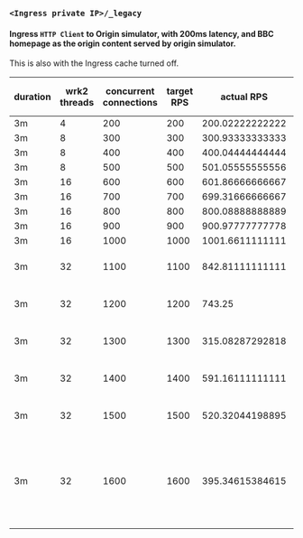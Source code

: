 ### `<Ingress private IP>/_legacy`
#### Ingress `HTTP Client` to Origin simulator, with 200ms latency, and BBC homepage as the origin content served by origin simulator.

This is also with the Ingress cache turned off.

| duration | wrk2 threads |  concurrent connections  | target RPS | actual RPS | Response Time (ms) | errors |
|----------|--------------|--------------------------|------------|------------|--------------------|-------|
| 3m  |  4  |  200  |  200  |  200.02222222222  |  212  |   |
| 3m  |  8  |  300  |  300  |  300.93333333333  |  223  |   |
| 3m  |  8  |  400  |  400  |  400.04444444444  |  213  |   |
| 3m  |  8  |  500  |  500  |  501.05555555556  |  196  |   |
| 3m  |  16  |  600  |  600  |  601.86666666667  |  231  |   |
| 3m  |  16  |  700  |  700  |  699.31666666667  |  233  |   |
| 3m  |  16  |  800  |  800  |  800.08888888889  |  219  |   |
| 3m  |  16  |  900  |  900  |  900.97777777778  |  222  |   |
| 3m  |  16  |  1000  |  1000  |  1001.6611111111  |  226  |   |
| 3m  |  32  |  1100  |  1100  |  842.81111111111  |  485  |  23690 timeout errors |
| 3m  |  32  |  1200  |  1200  |  743.25  |  324  |  40364 timeout errors |
| 3m  |  32  |  1300  |  1300  |  315.08287292818  |  729  |  86940 timeout errors |
| 3m  |  32  |  1400  |  1400  |  591.16111111111  |  1114  |  73923 timeout errors |
| 3m  |  32  |  1500  |  1500  |  520.32044198895  |  1133  |  87820 timeout errors |
| 3m  |  32  |  1600  |  1600  |  395.34615384615  |  1263  |  3 read errors, 110291 timeout errors, 201301 write errors |
